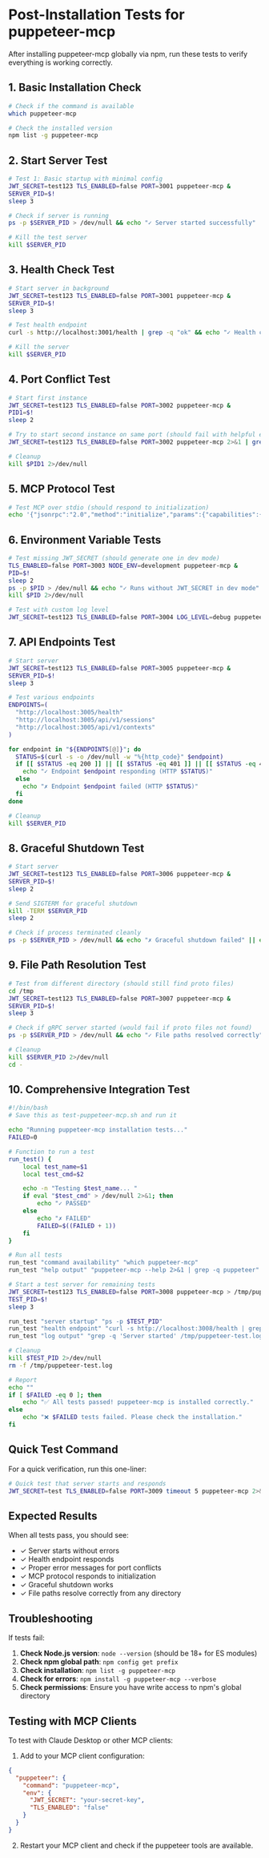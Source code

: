 # Post-Installation Tests for puppeteer-mcp

After installing puppeteer-mcp globally via npm, run these tests to verify everything is working
correctly.

## 1. Basic Installation Check

```bash
# Check if the command is available
which puppeteer-mcp

# Check the installed version
npm list -g puppeteer-mcp
```

## 2. Start Server Test

```bash
# Test 1: Basic startup with minimal config
JWT_SECRET=test123 TLS_ENABLED=false PORT=3001 puppeteer-mcp &
SERVER_PID=$!
sleep 3

# Check if server is running
ps -p $SERVER_PID > /dev/null && echo "✓ Server started successfully" || echo "✗ Server failed to start"

# Kill the test server
kill $SERVER_PID
```

## 3. Health Check Test

```bash
# Start server in background
JWT_SECRET=test123 TLS_ENABLED=false PORT=3001 puppeteer-mcp &
SERVER_PID=$!
sleep 3

# Test health endpoint
curl -s http://localhost:3001/health | grep -q "ok" && echo "✓ Health check passed" || echo "✗ Health check failed"

# Kill the server
kill $SERVER_PID
```

## 4. Port Conflict Test

```bash
# Start first instance
JWT_SECRET=test123 TLS_ENABLED=false PORT=3002 puppeteer-mcp &
PID1=$!
sleep 2

# Try to start second instance on same port (should fail with helpful error)
JWT_SECRET=test123 TLS_ENABLED=false PORT=3002 puppeteer-mcp 2>&1 | grep -q "already in use" && echo "✓ Port conflict detected correctly" || echo "✗ Port conflict detection failed"

# Cleanup
kill $PID1 2>/dev/null
```

## 5. MCP Protocol Test

```bash
# Test MCP over stdio (should respond to initialization)
echo '{"jsonrpc":"2.0","method":"initialize","params":{"capabilities":{}},"id":1}' | JWT_SECRET=test123 TLS_ENABLED=false puppeteer-mcp 2>/dev/null | grep -q "result" && echo "✓ MCP protocol responds" || echo "✗ MCP protocol failed"
```

## 6. Environment Variable Tests

```bash
# Test missing JWT_SECRET (should generate one in dev mode)
TLS_ENABLED=false PORT=3003 NODE_ENV=development puppeteer-mcp &
PID=$!
sleep 2
ps -p $PID > /dev/null && echo "✓ Runs without JWT_SECRET in dev mode" || echo "✗ Failed without JWT_SECRET"
kill $PID 2>/dev/null

# Test with custom log level
JWT_SECRET=test123 TLS_ENABLED=false PORT=3004 LOG_LEVEL=debug puppeteer-mcp 2>&1 | head -5 | grep -q "debug" && echo "✓ Log level configuration works" || echo "✗ Log level configuration failed"
```

## 7. API Endpoints Test

```bash
# Start server
JWT_SECRET=test123 TLS_ENABLED=false PORT=3005 puppeteer-mcp &
SERVER_PID=$!
sleep 3

# Test various endpoints
ENDPOINTS=(
  "http://localhost:3005/health"
  "http://localhost:3005/api/v1/sessions"
  "http://localhost:3005/api/v1/contexts"
)

for endpoint in "${ENDPOINTS[@]}"; do
  STATUS=$(curl -s -o /dev/null -w "%{http_code}" $endpoint)
  if [[ $STATUS -eq 200 ]] || [[ $STATUS -eq 401 ]] || [[ $STATUS -eq 404 ]]; then
    echo "✓ Endpoint $endpoint responding (HTTP $STATUS)"
  else
    echo "✗ Endpoint $endpoint failed (HTTP $STATUS)"
  fi
done

# Cleanup
kill $SERVER_PID
```

## 8. Graceful Shutdown Test

```bash
# Start server
JWT_SECRET=test123 TLS_ENABLED=false PORT=3006 puppeteer-mcp &
SERVER_PID=$!
sleep 2

# Send SIGTERM for graceful shutdown
kill -TERM $SERVER_PID
sleep 2

# Check if process terminated cleanly
ps -p $SERVER_PID > /dev/null && echo "✗ Graceful shutdown failed" || echo "✓ Graceful shutdown successful"
```

## 9. File Path Resolution Test

```bash
# Test from different directory (should still find proto files)
cd /tmp
JWT_SECRET=test123 TLS_ENABLED=false PORT=3007 puppeteer-mcp &
SERVER_PID=$!
sleep 3

# Check if gRPC server started (would fail if proto files not found)
ps -p $SERVER_PID > /dev/null && echo "✓ File paths resolved correctly" || echo "✗ File path resolution failed"

# Cleanup
kill $SERVER_PID 2>/dev/null
cd -
```

## 10. Comprehensive Integration Test

```bash
#!/bin/bash
# Save this as test-puppeteer-mcp.sh and run it

echo "Running puppeteer-mcp installation tests..."
FAILED=0

# Function to run a test
run_test() {
    local test_name=$1
    local test_cmd=$2

    echo -n "Testing $test_name... "
    if eval "$test_cmd" > /dev/null 2>&1; then
        echo "✓ PASSED"
    else
        echo "✗ FAILED"
        FAILED=$((FAILED + 1))
    fi
}

# Run all tests
run_test "command availability" "which puppeteer-mcp"
run_test "help output" "puppeteer-mcp --help 2>&1 | grep -q puppeteer"

# Start a test server for remaining tests
JWT_SECRET=test123 TLS_ENABLED=false PORT=3008 puppeteer-mcp > /tmp/puppeteer-test.log 2>&1 &
TEST_PID=$!
sleep 3

run_test "server startup" "ps -p $TEST_PID"
run_test "health endpoint" "curl -s http://localhost:3008/health | grep -q ok"
run_test "log output" "grep -q 'Server started' /tmp/puppeteer-test.log"

# Cleanup
kill $TEST_PID 2>/dev/null
rm -f /tmp/puppeteer-test.log

# Report
echo ""
if [ $FAILED -eq 0 ]; then
    echo "✅ All tests passed! puppeteer-mcp is installed correctly."
else
    echo "❌ $FAILED tests failed. Please check the installation."
fi
```

## Quick Test Command

For a quick verification, run this one-liner:

```bash
# Quick test that server starts and responds
JWT_SECRET=test TLS_ENABLED=false PORT=3009 timeout 5 puppeteer-mcp 2>&1 | grep -q "Server started" && echo "✅ puppeteer-mcp is working!" || echo "❌ Something went wrong"
```

## Expected Results

When all tests pass, you should see:

- ✓ Server starts without errors
- ✓ Health endpoint responds
- ✓ Proper error messages for port conflicts
- ✓ MCP protocol responds to initialization
- ✓ Graceful shutdown works
- ✓ File paths resolve correctly from any directory

## Troubleshooting

If tests fail:

1. **Check Node.js version**: `node --version` (should be 18+ for ES modules)
2. **Check npm global path**: `npm config get prefix`
3. **Check installation**: `npm list -g puppeteer-mcp`
4. **Check for errors**: `npm install -g puppeteer-mcp --verbose`
5. **Check permissions**: Ensure you have write access to npm's global directory

## Testing with MCP Clients

To test with Claude Desktop or other MCP clients:

1. Add to your MCP client configuration:

```json
{
  "puppeteer": {
    "command": "puppeteer-mcp",
    "env": {
      "JWT_SECRET": "your-secret-key",
      "TLS_ENABLED": "false"
    }
  }
}
```

2. Restart your MCP client and check if the puppeteer tools are available.
